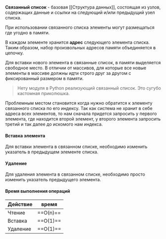 
**Связанный список** - базовая [[Cтруктура данных]], состоящая из узлов, содержащих данные и ссылки на следующий и/или предыдущий узел списка.

При использовании связанного списка элементы могут размещаться где угодно в памяти. 

В каждом элементе хранится **адрес** следующего элемента списка. Таким образом, набор произвольных адресов памяти объединяется в цепочку. 

Для вставки нового элемента в связанные список, в памяти выделяется свободное место. В отличии от массивов, для которые все новые элементы в массиве должны идти строго друг за другом с фиксированный размером в памяти.

> Нету модуля в Python реализующий связанный список. Это сугубо кастомная приколюшка.

Проблемным местом становится когда нужно обратится к элементу связанного списка по его индексу. Так как система не хранит в себе адреса всех элементов, то нам сначала придется запросить у первого элемента, где находится второй элемент, у второго элемента запросить третий и так далее до искомого нам индекса. 

#### Вставка элемента

Для вставки элемента в связанном списке, необходимо изменить указатель в предыдущем элементе списка.

#### Удаление

Для удаления элемента в связанном списке, необходимо просто изменить указатель предыдущего элемента.

#### Время выполнения операций

| Действие | время    |
| -------- | -------- |
| Чтение   | ==O(n)== |
| Вставка  | ==O(1)== |
| Удаление | ==O(1)== |